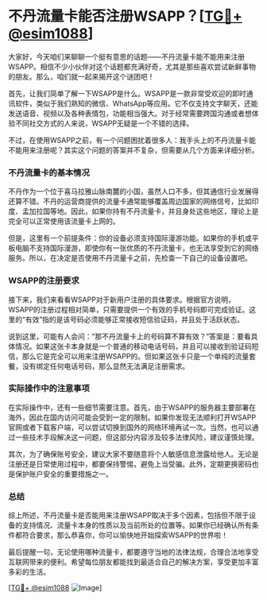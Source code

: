 # 不丹流量卡能否注册WSAPP？[[TG💪+ @esim1088](https://t.me/s/esim1088)]

大家好，今天咱们来聊聊一个挺有意思的话题——不丹流量卡能不能用来注册WSAPP。相信不少小伙伴对这个话题都充满好奇，尤其是那些喜欢尝试新鲜事物的朋友。那么，咱们就一起来揭开这个谜团吧！

首先，让我们简单了解一下WSAPP是什么。WSAPP是一款非常受欢迎的即时通讯软件，类似于我们熟知的微信、WhatsApp等应用。它不仅支持文字聊天，还能发送语音、视频以及各种表情包，功能相当强大。对于经常需要跨国沟通或者想体验不同社交方式的人来说，WSAPP无疑是一个不错的选择。

不过，在使用WSAPP之前，有一个问题困扰着很多人：我手头上的不丹流量卡能不能用来注册呢？其实这个问题的答案并不复杂，但需要从几个方面来详细分析。

### 不丹流量卡的基本情况

不丹作为一个位于喜马拉雅山脉南麓的小国，虽然人口不多，但其通信行业发展得还算不错。不丹的运营商提供的流量卡通常能够覆盖周边国家的网络信号，比如印度、孟加拉国等地。因此，如果你持有不丹流量卡，并且身处这些地区，理论上是完全可以正常使用该流量卡上网的。

但是，这里有一个前提条件：你的设备必须支持国际漫游功能。如果你的手机或平板电脑不支持国际漫游，即使你有一张优质的不丹流量卡，也无法享受到它的网络服务。所以，在决定是否使用不丹流量卡之前，先检查一下自己的设备设置吧。

### WSAPP的注册要求

接下来，我们来看看WSAPP对于新用户注册的具体要求。根据官方说明，WSAPP的注册过程相对简单，只需要提供一个有效的手机号码即可完成验证。这里的“有效”指的是该号码必须能够正常接收短信验证码，并且处于活跃状态。

说到这里，可能有人会问：“那不丹流量卡上的号码算不算有效？”答案是：要看具体情况。如果这张卡本身就是一个普通的移动电话号码，并且可以接收到验证码短信，那么它是完全可以用来注册WSAPP的。但如果这张卡只是一个单纯的流量套餐，没有绑定任何电话号码，那么显然无法满足注册需求。

### 实际操作中的注意事项

在实际操作中，还有一些细节需要注意。首先，由于WSAPP的服务器主要部署在海外，因此在国内访问可能会受到一定的限制。如果你发现无法顺利打开WSAPP官网或者下载客户端，可以尝试切换到国外的网络环境再试一次。当然，也可以通过一些技术手段解决这一问题，但这部分内容涉及较多法律风险，建议谨慎处理。

其次，为了确保账号安全，建议大家不要随意将个人敏感信息泄露给他人。无论是注册还是日常使用过程中，都要保持警惕，避免上当受骗。此外，定期更换密码也是保护账户安全的重要措施之一。

### 总结

综上所述，不丹流量卡是否能用来注册WSAPP取决于多个因素，包括但不限于设备的支持情况、流量卡本身的性质以及当前所处的位置等。如果你已经确认所有条件都符合要求，那么恭喜你，你可以愉快地开始探索WSAPP的世界啦！

最后提醒一句，无论使用哪种流量卡，都要遵守当地的法律法规，合理合法地享受互联网带来的便利。希望每位朋友都能找到最适合自己的解决方案，享受更加丰富多彩的生活。

[[TG💪+ @esim1088](https://t.me/s/esim1088) ![Image](https://i.postimg.cc/4NQfJmqS/Snipaste-2025-05-13-00-14-12.png)]
